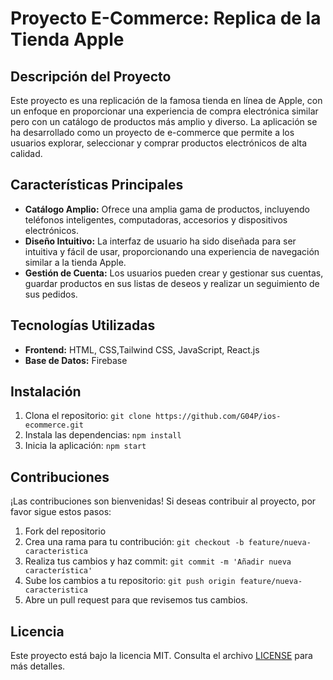 # Proyecto E-Commerce: Replica de la Tienda Apple

## Descripción del Proyecto

Este proyecto es una replicación de la famosa tienda en línea de Apple, con un enfoque en proporcionar una experiencia de compra electrónica similar pero con un catálogo de productos más amplio y diverso. La aplicación se ha desarrollado como un proyecto de e-commerce que permite a los usuarios explorar, seleccionar y comprar productos electrónicos de alta calidad.

## Características Principales

- **Catálogo Amplio:** Ofrece una amplia gama de productos, incluyendo teléfonos inteligentes, computadoras, accesorios y dispositivos electrónicos.
- **Diseño Intuitivo:** La interfaz de usuario ha sido diseñada para ser intuitiva y fácil de usar, proporcionando una experiencia de navegación similar a la tienda Apple.
- **Gestión de Cuenta:** Los usuarios pueden crear y gestionar sus cuentas, guardar productos en sus listas de deseos y realizar un seguimiento de sus pedidos.

## Tecnologías Utilizadas

- **Frontend:** HTML, CSS,Tailwind CSS, JavaScript, React.js
- **Base de Datos:** Firebase

## Instalación

1. Clona el repositorio: `git clone https://github.com/G04P/ios-ecommerce.git`
2. Instala las dependencias: `npm install`
3. Inicia la aplicación: `npm start`

## Contribuciones

¡Las contribuciones son bienvenidas! Si deseas contribuir al proyecto, por favor sigue estos pasos:

1. Fork del repositorio
2. Crea una rama para tu contribución: `git checkout -b feature/nueva-caracteristica`
3. Realiza tus cambios y haz commit: `git commit -m 'Añadir nueva característica'`
4. Sube los cambios a tu repositorio: `git push origin feature/nueva-caracteristica`
5. Abre un pull request para que revisemos tus cambios.

## Licencia

Este proyecto está bajo la licencia MIT. Consulta el archivo [LICENSE](LICENSE) para más detalles.


